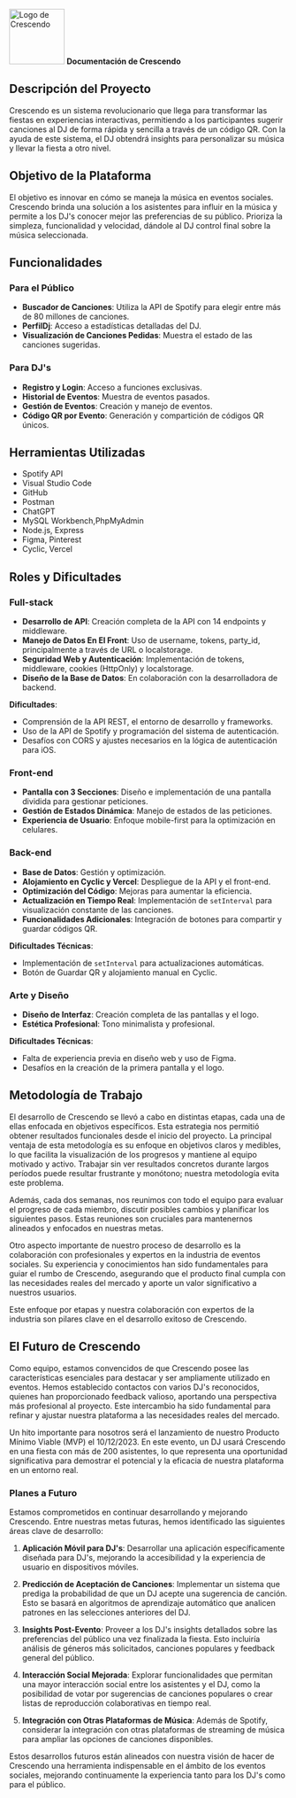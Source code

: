 <p>
  <img src="URL_del_logo_aquí" alt="Logo de Crescendo" width="100"> <strong>Documentación de Crescendo</strong>
</p>


## Descripción del Proyecto
Crescendo es un sistema revolucionario que llega para transformar las fiestas en experiencias interactivas, permitiendo a los participantes sugerir canciones al DJ de forma rápida y sencilla a través de un código QR. Con la ayuda de este sistema, el DJ obtendrá insights para personalizar su música y llevar la fiesta a otro nivel.

## Objetivo de la Plataforma
El objetivo es innovar en cómo se maneja la música en eventos sociales. Crescendo brinda una solución a los asistentes para influir en la música y permite a los DJ's conocer mejor las preferencias de su público. Prioriza la simpleza, funcionalidad y velocidad, dándole al DJ control final sobre la música seleccionada.

## Funcionalidades

### Para el Público
- **Buscador de Canciones**: Utiliza la API de Spotify para elegir entre más de 80 millones de canciones.
- **PerfilDj**: Acceso a estadísticas detalladas del DJ.
- **Visualización de Canciones Pedidas**: Muestra el estado de las canciones sugeridas.

### Para DJ's
- **Registro y Login**: Acceso a funciones exclusivas.
- **Historial de Eventos**: Muestra de eventos pasados.
- **Gestión de Eventos**: Creación y manejo de eventos.
- **Código QR por Evento**: Generación y compartición de códigos QR únicos.

## Herramientas Utilizadas
- Spotify API
- Visual Studio Code
- GitHub
- Postman
- ChatGPT
- MySQL Workbench,PhpMyAdmin
- Node.js, Express
- Figma, Pinterest
- Cyclic, Vercel

## Roles y Dificultades

### Full-stack
- **Desarrollo de API**: Creación completa de la API con 14 endpoints y middleware.
- **Manejo de Datos En El Front**: Uso de username, tokens, party_id, principalmente a través de URL o localstorage.
- **Seguridad Web y Autenticación**: Implementación de tokens, middleware, cookies (HttpOnly) y localstorage.
- **Diseño de la Base de Datos**: En colaboración con la desarrolladora de backend.

**Dificultades**: 
- Comprensión de la API REST, el entorno de desarrollo y frameworks.
- Uso de la API de Spotify y programación del sistema de autenticación.
- Desafíos con CORS y ajustes necesarios en la lógica de autenticación para iOS.

### Front-end
- **Pantalla con 3 Secciones**: Diseño e implementación de una pantalla dividida para gestionar peticiones.
- **Gestión de Estados Dinámica**: Manejo de estados de las peticiones.
- **Experiencia de Usuario**: Enfoque mobile-first para la optimización en celulares.

### Back-end
- **Base de Datos**: Gestión y optimización.
- **Alojamiento en Cyclic y Vercel**: Despliegue de la API y el front-end.
- **Optimización del Código**: Mejoras para aumentar la eficiencia.
- **Actualización en Tiempo Real**: Implementación de `setInterval` para visualización constante de las canciones.
- **Funcionalidades Adicionales**: Integración de botones para compartir y guardar códigos QR.

**Dificultades Técnicas**:
- Implementación de `setInterval` para actualizaciones automáticas.
- Botón de Guardar QR y alojamiento manual en Cyclic.

### Arte y Diseño
- **Diseño de Interfaz**: Creación completa de las pantallas y el logo.
- **Estética Profesional**: Tono minimalista y profesional.

**Dificultades Técnicas**:
- Falta de experiencia previa en diseño web y uso de Figma.
- Desafíos en la creación de la primera pantalla y el logo.

## Metodología de Trabajo
El desarrollo de Crescendo se llevó a cabo en distintas etapas, cada una de ellas enfocada en objetivos específicos. Esta estrategia nos permitió obtener resultados funcionales desde el inicio del proyecto. La principal ventaja de esta metodología es su enfoque en objetivos claros y medibles, lo que facilita la visualización de los progresos y mantiene al equipo motivado y activo. Trabajar sin ver resultados concretos durante largos períodos puede resultar frustrante y monótono; nuestra metodología evita este problema.

Además, cada dos semanas, nos reunimos con todo el equipo para evaluar el progreso de cada miembro, discutir posibles cambios y planificar los siguientes pasos. Estas reuniones son cruciales para mantenernos alineados y enfocados en nuestras metas.

Otro aspecto importante de nuestro proceso de desarrollo es la colaboración con profesionales y expertos en la industria de eventos sociales. Su experiencia y conocimientos han sido fundamentales para guiar el rumbo de Crescendo, asegurando que el producto final cumpla con las necesidades reales del mercado y aporte un valor significativo a nuestros usuarios.

Este enfoque por etapas y nuestra colaboración con expertos de la industria son pilares clave en el desarrollo exitoso de Crescendo.

## El Futuro de Crescendo

Como equipo, estamos convencidos de que Crescendo posee las características esenciales para destacar y ser ampliamente utilizado en eventos. Hemos establecido contactos con varios DJ's reconocidos, quienes han proporcionado feedback valioso, aportando una perspectiva más profesional al proyecto. Este intercambio ha sido fundamental para refinar y ajustar nuestra plataforma a las necesidades reales del mercado.

Un hito importante para nosotros será el lanzamiento de nuestro Producto Mínimo Viable (MVP) el 10/12/2023. En este evento, un DJ usará Crescendo en una fiesta con más de 200 asistentes, lo que representa una oportunidad significativa para demostrar el potencial y la eficacia de nuestra plataforma en un entorno real.

### Planes a Futuro

Estamos comprometidos en continuar desarrollando y mejorando Crescendo. Entre nuestras metas futuras, hemos identificado las siguientes áreas clave de desarrollo:

1. **Aplicación Móvil para DJ's**: Desarrollar una aplicación específicamente diseñada para DJ's, mejorando la accesibilidad y la experiencia de usuario en dispositivos móviles.
   
2. **Predicción de Aceptación de Canciones**: Implementar un sistema que prediga la probabilidad de que un DJ acepte una sugerencia de canción. Esto se basará en algoritmos de aprendizaje automático que analicen patrones en las selecciones anteriores del DJ.

3. **Insights Post-Evento**: Proveer a los DJ's insights detallados sobre las preferencias del público una vez finalizada la fiesta. Esto incluiría análisis de géneros más solicitados, canciones populares y feedback general del público.

4. **Interacción Social Mejorada**: Explorar funcionalidades que permitan una mayor interacción social entre los asistentes y el DJ, como la posibilidad de votar por sugerencias de canciones populares o crear listas de reproducción colaborativas en tiempo real.

5. **Integración con Otras Plataformas de Música**: Además de Spotify, considerar la integración con otras plataformas de streaming de música para ampliar las opciones de canciones disponibles.

Estos desarrollos futuros están alineados con nuestra visión de hacer de Crescendo una herramienta indispensable en el ámbito de los eventos sociales, mejorando continuamente la experiencia tanto para los DJ's como para el público.

